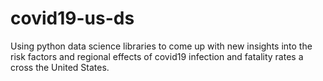 # covid19-us-ds
Using python data science libraries to come up with new insights into the risk factors and regional effects of covid19 infection and fatality rates a cross the United States.
